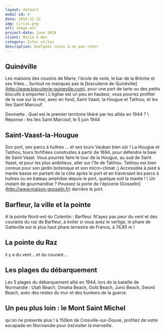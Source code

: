 ```yaml
---
layout: default
modal-id: 4
date: 2014-12-22
img: circus.png
alt: image-alt
project-date: June 2014
client: Marie & Ben
category: Infos utiles
description: Quelques coins à ne pas rater
---
```


## Quinéville
Les maisons des cousins de Marie, l'école de voile, le bar de la Brèche et ses frites...
Surtout ne manquez pas la [biscuiterie de Quinéville] (http://www.biscuiterie-quineville.com), pour une part de tarte ou des petits biscuits à emporter.\\
L'église est un peu en hauteur, vous pourrez profiter de la vue sur la mer, avec en fond, Saint Vaast, la Hougue et Tatihou, et les îles Saint Marcouf.

Devinette : Quel est le premier territoire libéré par les alliés en 1944 ? \\
Réponse : les îles Saint Marcouf, le 5 juin 1944

## Saint-Vaast-la-Hougue
Son port, ses parcs à huîtres ... et ses tours Vauban bien sûr ! La Hougue et Tatihou, tours fortifiées construites à partir de 1694, pour défendre la baie de Saint Vaast. Vous pourrez faire le tour de la Hougue, au sud de Saint Vaast, et pour les plus ambitieux, aller sur l'île de Tatihou. Tatihou est bien connue pour son jardin botanique et son micro-climat ;) Accessible à pied à marée basse en partant de la côte après le port et en traversant les parcs à huîtres ou en bateau amphibie depuis le port, quelque soit la marée ! \\
Un instant de gourmandise ? Poussez la porte de l'épicerie [Gosselin] (http://www.maison-gosselin.fr) derrière le port. 

## Barfleur, la ville et la pointe
A la pointe Nord-est du Cotentin : Barfleur. N'ayez pas peur du vent et des courants du raz de Barfleur, à éviter si vous avez le vertige, le phare de Gatteville est le plus haut phare terrestre de France, à 74,85 m ! 

## La pointe du Raz
il y a du vent... et du courant... 

## Les plages du débarquement
Les 5 plages du débarquement allié en 1944, lors de la bataille de Normandie : Utah Beach, Omaha Beach, Gold Beach, Juno Beach, Sword Beach, avec des restes du mur et des bunkers de la guerre.

## Un peu plus loin : le Mont Saint Michel
qu'on ne présente plus ! à 150km de Crosville-sur-Douve, profitez de votre escapade en Normandie pour (re)visiter la merveille.
